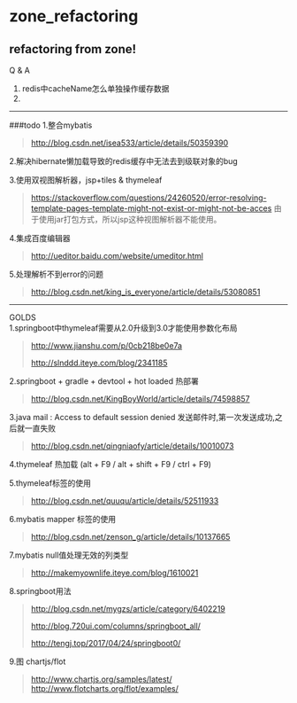 # zone_refactoring #
## refactoring from zone! ##
Q & A
<br/>
1. redis中cacheName怎么单独操作缓存数据
2.
-----------------------
###todo
1.整合mybatis
>http://blog.csdn.net/isea533/article/details/50359390

2.解决hibernate懒加载导致的redis缓存中无法去到级联对象的bug

3.使用双视图解析器，jsp+tiles & thymeleaf 
>https://stackoverflow.com/questions/24260520/error-resolving-template-pages-template-might-not-exist-or-might-not-be-acces
>由于使用jar打包方式，所以jsp这种视图解析器不能使用。

4.集成百度编辑器 
>http://ueditor.baidu.com/website/umeditor.html

5.处理解析不到error的问题 
>http://blog.csdn.net/king_is_everyone/article/details/53080851<br/>
-----------------------
GOLDS
<br/>
1.springboot中thymeleaf需要从2.0升级到3.0才能使用参数化布局
>http://www.jianshu.com/p/0cb218be0e7a
>
>http://slnddd.iteye.com/blog/2341185

2.springboot + gradle + devtool + hot loaded 热部署
> http://blog.csdn.net/KingBoyWorld/article/details/74598857

3.java mail : Access to default session denied 发送邮件时,第一次发送成功,之后就一直失败
> http://blog.csdn.net/qingniaofy/article/details/10010073

4.thymeleaf 热加载 (alt + F9 / alt + shift + F9 / ctrl + F9)

5.thymeleaf标签的使用
>http://blog.csdn.net/quuqu/article/details/52511933

6.mybatis mapper 标签的使用
>http://blog.csdn.net/zenson_g/article/details/10137665

7.mybatis null值处理无效的列类型
>http://makemyownlife.iteye.com/blog/1610021

8.springboot用法
>http://blog.csdn.net/mygzs/article/category/6402219
>
>http://blog.720ui.com/columns/springboot_all/
>
>http://tengj.top/2017/04/24/springboot0/

9.图 chartjs/flot
>http://www.chartjs.org/samples/latest/
>http://www.flotcharts.org/flot/examples/